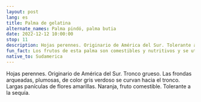 ```yaml
---
layout: post
lang: es
title: Palma de gelatina
alternate_names: Palma pindó, palma butia
date: 2022-12-12 10:00:00
stop: 11
description: Hojas perennes. Originario de América del Sur. Tolerante a la sequía.
fun_fact: Los frutos de esta palma son comestibles y nutritivos y se utilizan para hacer jugos, licores, jaleas y helados
native_to: Sudamerica
---
```

Hojas perennes. Originario de América del Sur. Tronco grueso. Las frondas arqueadas, plumosas, de color gris verdoso se curvan hacia el tronco. Largas panículas de flores amarillas. Naranja, fruto comestible. Tolerante a la sequía.

